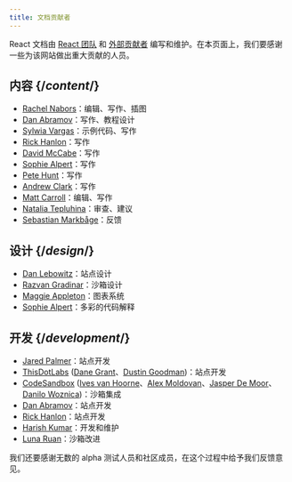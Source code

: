 ```yaml
---
title: 文档贡献者
---
```


<Intro>

React 文档由 [React 团队](/community/team) 和 [外部贡献者](https://github.com/reactjs/react.dev/graphs/contributors) 编写和维护。在本页面上，我们要感谢一些为该网站做出重大贡献的人员。

</Intro>

## 内容 {/*content*/}

* [Rachel Nabors](https://twitter.com/RachelNabors)：编辑、写作、插图
* [Dan Abramov](https://bsky.app/profile/danabra.mov)：写作、教程设计
* [Sylwia Vargas](https://twitter.com/SylwiaVargas)：示例代码、写作
* [Rick Hanlon](https://twitter.com/rickhanlonii)：写作
* [David McCabe](https://twitter.com/mcc_abe)：写作
* [Sophie Alpert](https://twitter.com/sophiebits)：写作
* [Pete Hunt](https://twitter.com/floydophone)：写作
* [Andrew Clark](https://twitter.com/acdlite)：写作
* [Matt Carroll](https://twitter.com/mattcarrollcode)：编辑、写作
* [Natalia Tepluhina](https://twitter.com/n_tepluhina)：审查、建议
* [Sebastian Markbåge](https://twitter.com/sebmarkbage)：反馈

## 设计 {/*design*/}

* [Dan Lebowitz](https://twitter.com/lebo)：站点设计
* [Razvan Gradinar](https://dribbble.com/GradinarRazvan)：沙箱设计
* [Maggie Appleton](https://maggieappleton.com/)：图表系统 
* [Sophie Alpert](https://twitter.com/sophiebits)：多彩的代码解释 

## 开发 {/*development*/}

* [Jared Palmer](https://twitter.com/jaredpalmer)：站点开发
* [ThisDotLabs](https://www.thisdot.co/) ([Dane Grant](https://twitter.com/danecando)、[Dustin Goodman](https://twitter.com/dustinsgoodman))：站点开发
* [CodeSandbox](https://codesandbox.io/) ([Ives van Hoorne](https://twitter.com/CompuIves)、[Alex Moldovan](https://twitter.com/alexnmoldovan)、[Jasper De Moor](https://twitter.com/JasperDeMoor)、[Danilo Woznica](https://twitter.com/danilowoz))：沙箱集成
* [Dan Abramov](https://bsky.app/profile/danabra.mov)：站点开发
* [Rick Hanlon](https://twitter.com/rickhanlonii)：站点开发
* [Harish Kumar](https://www.strek.in/)：开发和维护
* [Luna Ruan](https://twitter.com/lunaruan)：沙箱改进

我们还要感谢无数的 alpha 测试人员和社区成员，在这个过程中给予我们反馈意见。

